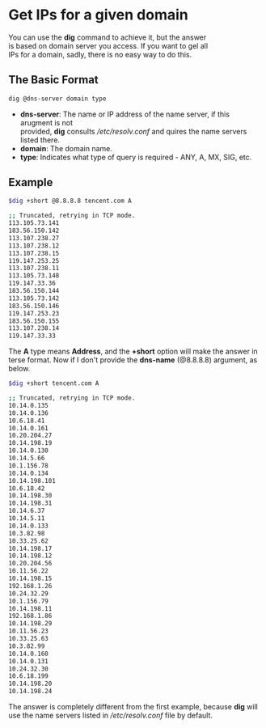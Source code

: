 # Get IPs for a given domain

You can use the **dig** command to achieve it, but the answer   
is based on domain server you access. If you want to gel all   
IPs for a domain, sadly, there is no easy way to do this.

## The Basic Format 

```bash
dig @dns-server domain type
```
- **dns-server**: The name or IP address of the name server, if this arugment is not   
provided, **dig** consults */etc/resolv.conf* and quires the name servers listed there.
- **domain**: The domain name.
- **type**: Indicates what type of query is required - ANY, A, MX, SIG, etc.

## Example

```bash
$dig +short @8.8.8.8 tencent.com A

;; Truncated, retrying in TCP mode.
113.105.73.141
183.56.150.142
113.107.238.27
113.107.238.12
113.107.238.15
119.147.253.25
113.107.238.11
113.105.73.148
119.147.33.36
183.56.150.144
113.105.73.142
183.56.150.146
119.147.253.23
183.56.150.155
113.107.238.14
119.147.33.33
```

The **A** type means **Address**, and the **+short** option will make the answer in   
terse format. Now if I don't provide the **dns-name** (@8.8.8.8) argument, as below.

```bash
$dig +short tencent.com A

;; Truncated, retrying in TCP mode.
10.14.0.135
10.14.0.136
10.6.18.41
10.14.0.161
10.20.204.27
10.14.198.19
10.14.0.130
10.14.5.66
10.1.156.78
10.14.0.134
10.14.198.101
10.6.18.42
10.14.198.30
10.14.198.31
10.14.6.37
10.14.5.11
10.14.0.133
10.3.82.98
10.33.25.62
10.14.198.17
10.14.198.12
10.20.204.56
10.11.56.22
10.14.198.15
192.168.1.26
10.24.32.29
10.1.156.79
10.14.198.11
192.168.1.86
10.14.198.29
10.11.56.23
10.33.25.63
10.3.82.99
10.14.0.160
10.14.0.131
10.24.32.30
10.6.18.199
10.14.198.20
10.14.198.24
```

The answer is completely different from the first example, because **dig** will    
use the name servers listed in */etc/resolv.conf* file by default.
